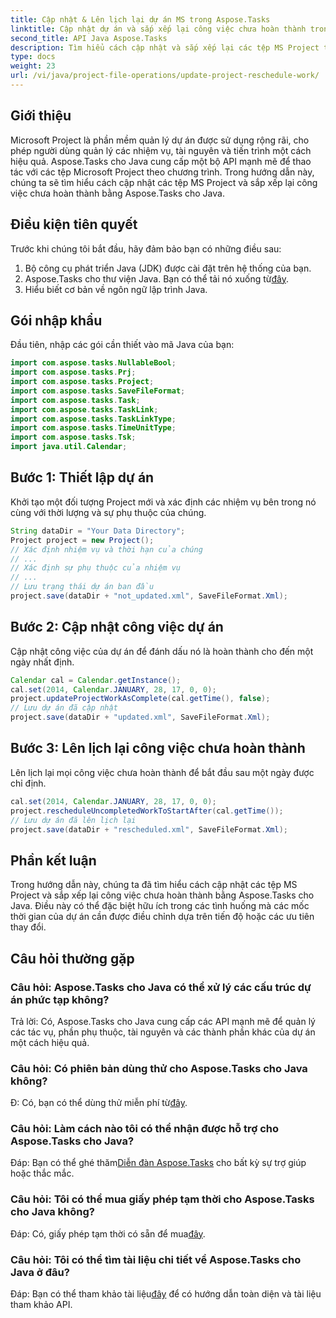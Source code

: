 ```yaml
---
title: Cập nhật & Lên lịch lại dự án MS trong Aspose.Tasks
linktitle: Cập nhật dự án và sắp xếp lại công việc chưa hoàn thành trong Aspose.Tasks
second_title: API Java Aspose.Tasks
description: Tìm hiểu cách cập nhật và sắp xếp lại các tệp MS Project theo chương trình bằng Aspose.Tasks cho Java.
type: docs
weight: 23
url: /vi/java/project-file-operations/update-project-reschedule-work/
---
```

## Giới thiệu
Microsoft Project là phần mềm quản lý dự án được sử dụng rộng rãi, cho phép người dùng quản lý các nhiệm vụ, tài nguyên và tiến trình một cách hiệu quả. Aspose.Tasks cho Java cung cấp một bộ API mạnh mẽ để thao tác với các tệp Microsoft Project theo chương trình. Trong hướng dẫn này, chúng ta sẽ tìm hiểu cách cập nhật các tệp MS Project và sắp xếp lại công việc chưa hoàn thành bằng Aspose.Tasks cho Java.
## Điều kiện tiên quyết
Trước khi chúng tôi bắt đầu, hãy đảm bảo bạn có những điều sau:
1. Bộ công cụ phát triển Java (JDK) được cài đặt trên hệ thống của bạn.
2.  Aspose.Tasks cho thư viện Java. Bạn có thể tải nó xuống từ[đây](https://releases.aspose.com/tasks/java/).
3. Hiểu biết cơ bản về ngôn ngữ lập trình Java.

## Gói nhập khẩu
Đầu tiên, nhập các gói cần thiết vào mã Java của bạn:
```java
import com.aspose.tasks.NullableBool;
import com.aspose.tasks.Prj;
import com.aspose.tasks.Project;
import com.aspose.tasks.SaveFileFormat;
import com.aspose.tasks.Task;
import com.aspose.tasks.TaskLink;
import com.aspose.tasks.TaskLinkType;
import com.aspose.tasks.TimeUnitType;
import com.aspose.tasks.Tsk;
import java.util.Calendar;
```
## Bước 1: Thiết lập dự án
Khởi tạo một đối tượng Project mới và xác định các nhiệm vụ bên trong nó cùng với thời lượng và sự phụ thuộc của chúng.
```java
String dataDir = "Your Data Directory";
Project project = new Project();
// Xác định nhiệm vụ và thời hạn của chúng
// ...
// Xác định sự phụ thuộc của nhiệm vụ
// ...
// Lưu trạng thái dự án ban đầu
project.save(dataDir + "not_updated.xml", SaveFileFormat.Xml);
```
## Bước 2: Cập nhật công việc dự án
Cập nhật công việc của dự án để đánh dấu nó là hoàn thành cho đến một ngày nhất định.
```java
Calendar cal = Calendar.getInstance();
cal.set(2014, Calendar.JANUARY, 28, 17, 0, 0);
project.updateProjectWorkAsComplete(cal.getTime(), false);
// Lưu dự án đã cập nhật
project.save(dataDir + "updated.xml", SaveFileFormat.Xml);
```
## Bước 3: Lên lịch lại công việc chưa hoàn thành
Lên lịch lại mọi công việc chưa hoàn thành để bắt đầu sau một ngày được chỉ định.
```java
cal.set(2014, Calendar.JANUARY, 28, 17, 0, 0);
project.rescheduleUncompletedWorkToStartAfter(cal.getTime());
// Lưu dự án đã lên lịch lại
project.save(dataDir + "rescheduled.xml", SaveFileFormat.Xml);
```

## Phần kết luận
Trong hướng dẫn này, chúng ta đã tìm hiểu cách cập nhật các tệp MS Project và sắp xếp lại công việc chưa hoàn thành bằng Aspose.Tasks cho Java. Điều này có thể đặc biệt hữu ích trong các tình huống mà các mốc thời gian của dự án cần được điều chỉnh dựa trên tiến độ hoặc các ưu tiên thay đổi.

## Câu hỏi thường gặp
### Câu hỏi: Aspose.Tasks cho Java có thể xử lý các cấu trúc dự án phức tạp không?
Trả lời: Có, Aspose.Tasks cho Java cung cấp các API mạnh mẽ để quản lý các tác vụ, phần phụ thuộc, tài nguyên và các thành phần khác của dự án một cách hiệu quả.
### Câu hỏi: Có phiên bản dùng thử cho Aspose.Tasks cho Java không?
 Đ: Có, bạn có thể dùng thử miễn phí từ[đây](https://releases.aspose.com/).
### Câu hỏi: Làm cách nào tôi có thể nhận được hỗ trợ cho Aspose.Tasks cho Java?
 Đáp: Bạn có thể ghé thăm[Diễn đàn Aspose.Tasks](https://forum.aspose.com/c/tasks/15) cho bất kỳ sự trợ giúp hoặc thắc mắc.
### Câu hỏi: Tôi có thể mua giấy phép tạm thời cho Aspose.Tasks cho Java không?
 Đáp: Có, giấy phép tạm thời có sẵn để mua[đây](https://purchase.aspose.com/temporary-license/).
### Câu hỏi: Tôi có thể tìm tài liệu chi tiết về Aspose.Tasks cho Java ở đâu?
 Đáp: Bạn có thể tham khảo tài liệu[đây](https://reference.aspose.com/tasks/java/) để có hướng dẫn toàn diện và tài liệu tham khảo API.